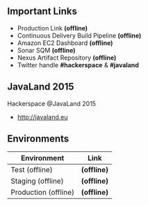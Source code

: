## Important Links

* Production Link **(offline)**
* Continuous Delivery Build Pipeline **(offline)**
* Amazon EC2 Dashboard **(offline)**
* Sonar SQM **(offline)**
* Nexus Artifact Repository **(offline)**
* Twitter handle **#hackerspace** & **#javaland**

## JavaLand 2015

Hackerspace @JavaLand 2015

* http://javaland.eu

## Environments 

| Environment         | Link          | 
| ------------------- |:-------------:|
| Test (offline)      | **(offline)** |
| Staging (offline)   | **(offline)** | 
| Production (offline)| **(offline)** |
